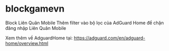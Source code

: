 # blockgamevn
Block Liên Quân Mobile
Thêm filter vào bộ lọc của AdGuard Home để chặn đăng nhập Liên Quân Mobile

Xem thêm về AdguardHome tại:
https://adguard.com/en/adguard-home/overview.html
